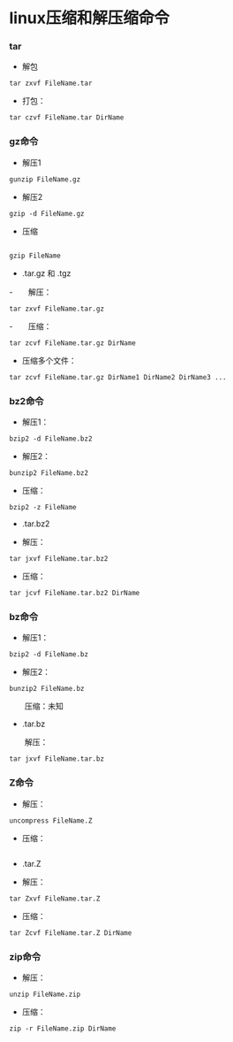 # linux压缩和解压缩命令


### tar
- 解包
```aidl
tar zxvf FileName.tar
```
- 打包：
```
tar czvf FileName.tar DirName
```


### gz命令
- 解压1
```aidl
gunzip FileName.gz
```

- 解压2
```aidl
gzip -d FileName.gz
```

- 压缩
```aidl

gzip FileName
```

- .tar.gz 和 .tgz

-　　解压：
```aidl
tar zxvf FileName.tar.gz

```

-　　压缩：
```
tar zcvf FileName.tar.gz DirName
```

-   压缩多个文件：
```
tar zcvf FileName.tar.gz DirName1 DirName2 DirName3 ...
```

### bz2命令

- 解压1：
```
bzip2 -d FileName.bz2
```

- 解压2：
```
bunzip2 FileName.bz2
```

- 压缩： 
```
bzip2 -z FileName
```

- .tar.bz2

- 解压：
```
tar jxvf FileName.tar.bz2
```

- 压缩：
```
tar jcvf FileName.tar.bz2 DirName
```

### bz命令

- 解压1：
```
bzip2 -d FileName.bz
```

- 解压2：
```
bunzip2 FileName.bz
```

　　压缩：未知

- .tar.bz

　　解压：
```
tar jxvf FileName.tar.bz
```

### Z命令

- 解压：
```
uncompress FileName.Z
```

- 压缩：
```compress FileName
```

- .tar.Z

- 解压：
```
tar Zxvf FileName.tar.Z
```

- 压缩：
```
tar Zcvf FileName.tar.Z DirName
```

### zip命令

- 解压：
```
unzip FileName.zip
```

- 压缩：
```
zip -r FileName.zip DirName
```